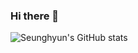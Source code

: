 ### Hi there 👋

<!--
**tmdgus0228/tmdgus0228** is a ✨ _special_ ✨ repository because its `README.md` (this file) appears on your GitHub profile.

Here are some ideas to get you started:

- 🔭 I’m currently working on ...
- 🌱 I’m currently learning ...
- 👯 I’m looking to collaborate on ...
- 🤔 I’m looking for help with ...
- 💬 Ask me about ...
- 📫 How to reach me: ...
- 😄 Pronouns: ...
- ⚡ Fun fact: ...
-->

![Seunghyun's GitHub stats](https://github-readme-stats.vercel.app/api?username=tmdgus0228&show_icons=algolia&theme=algolia)
